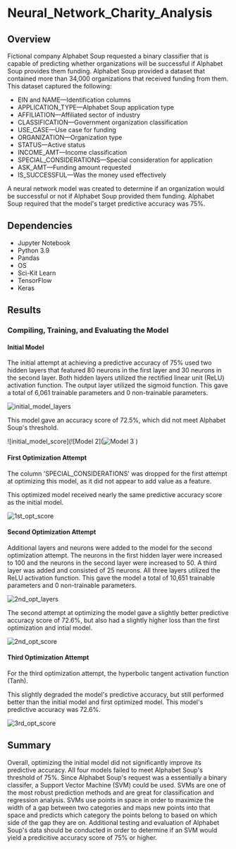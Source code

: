 # Neural_Network_Charity_Analysis

## Overview
Fictional company Alphabet Soup requested a binary classifier that is capable of predicting whether organizations will be successful if Alphabet Soup provides them funding.  Alphabet Soup provided a dataset that contained more than 34,000 organizations that received funding from them.  This dataset captured the following:

- EIN and NAME—Identification columns
- APPLICATION_TYPE—Alphabet Soup application type
- AFFILIATION—Affiliated sector of industry
- CLASSIFICATION—Government organization classification
- USE_CASE—Use case for funding
- ORGANIZATION—Organization type
- STATUS—Active status
- INCOME_AMT—Income classification
- SPECIAL_CONSIDERATIONS—Special consideration for application
- ASK_AMT—Funding amount requested
- IS_SUCCESSFUL—Was the money used effectively

A neural network model was created to determine if an organization would be successful or not if Alphabet Soup provided them funding.  Alphabet Soup required that the model's target predictive accuracy was 75%.


## Dependencies
- Jupyter Notebook
- Python 3.9
- Pandas
- OS
- Sci-Kit Learn
- TensorFlow
- Keras


## Results

### Compiling, Training, and Evaluating the Model
#### Initial Model
The initial attempt at achieving a predictive accuracy of 75% used two hidden layers that featured 80 neurons in the first layer and 30 neurons in the second layer.  Both hidden layers utilized the rectified linear unit (ReLU) activation function.  The output layer utilized the sigmoid function.  This gave a total of 6,061 trainable parameters and 0 non-trainable parameters.


![initial_model_layers](https://user-images.githubusercontent.com/73897240/114923918-63b39e00-9dfb-11eb-8b07-5c1db7ce24e0.PNG)


This model gave an accuracy score of 72.5%, which did not meet Alphabet Soup's threshold.

![initial_model_score](![Model 2](![Model 3](https://user-images.githubusercontent.com/85411967/149041471-bee0ca68-f386-455d-853f-11d810f2aefc.png)
)

#### First Optimization Attempt
The column 'SPECIAL_CONSIDERATIONS' was dropped for the first attempt at optimizing this model, as it did not appear to add value as a feature.

This optimized model received nearly the same predictive accuracy score as the initial model.

![1st_opt_score](https://user-images.githubusercontent.com/73897240/114925284-e8eb8280-9dfc-11eb-8bd0-119f6c32e891.PNG)


#### Second Optimization Attempt
Additional layers and neurons were added to the model for the second optimization attempt.  The neurons in the first hidden layer were increased to 100 and the neurons in the second layer were increased to 50.  A third layer was added and consisted of 25 neurons.  All three layers utilized the ReLU activation function.  This gave the model a total of 10,651 trainable parameters and 0 non-trainable parameters.

![2nd_opt_layers](https://user-images.githubusercontent.com/73897240/114925594-48e22900-9dfd-11eb-85af-390fbcb84c3b.PNG)

The second attempt at optimizing the model gave a slightly better predictive accuracy score of 72.6%, but also had a slightly higher loss than the first optimization and intial model.

![2nd_opt_score](https://user-images.githubusercontent.com/73897240/114925804-8e9ef180-9dfd-11eb-8919-32b2e211d538.PNG)


#### Third Optimization Attempt
For the third optimization attempt, the hyperbolic tangent activation function (Tanh).

This slightly degraded the model's predictive accuracy, but still performed better than the initial model and first optimized model.  This model's predictive accuracy was 72.6%.

![3rd_opt_score](https://user-images.githubusercontent.com/73897240/114926798-c5293c00-9dfe-11eb-8640-0c386072cc33.PNG)


## Summary
Overall, optimizing the initial model did not significantly improve its predictive accuracy.  All four models failed to meet Alphabet Soup's threshold of 75%.  Since Alphabet Soup's request was a essentially a binary classifer, a Support Vector Machine (SVM) could be used.  SVMs are one of the most robust prediction methods and are great for classification and regression analysis.  SVMs use points in space in order to maximize the width of a gap between two categories and maps new points into that space and predicts which category the points belong to based on which side of the gap they are on.  Additional testing and evaluation of Alphabet Soup's data should be conducted in order to determine if an SVM would yield a predicitive accuracy score of 75% or higher.


